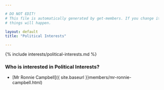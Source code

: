 ```yaml
---

# DO NOT EDIT!
# This file is automatically generated by get-members. If you change it, bad
# things will happen.

layout: default
title: "Political Interests"

---
```


{% include interests/political-interests.md %}

### Who is interested in Political Interests?


* [Mr Ronnie Campbell]({ site.baseurl }}members/mr-ronnie-campbell.html)
